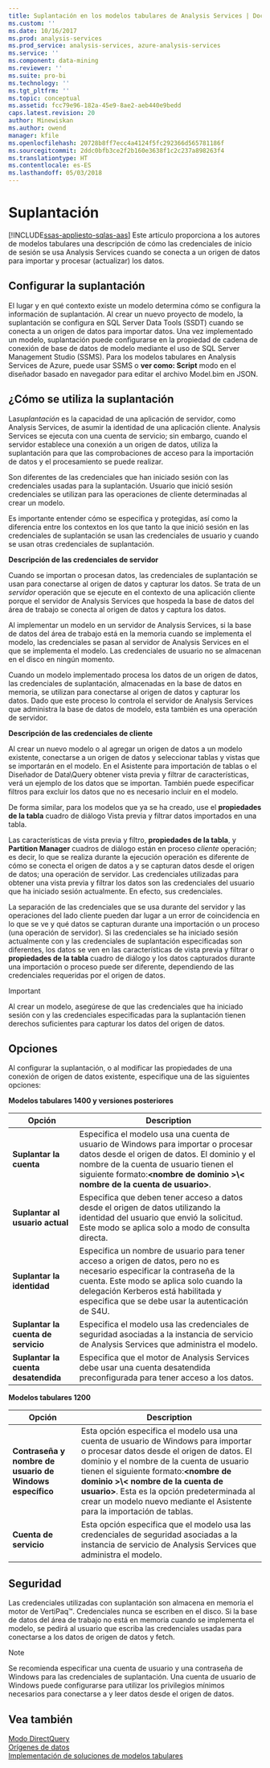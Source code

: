 ```yaml
---
title: Suplantación en los modelos tabulares de Analysis Services | Documentos de Microsoft
ms.custom: ''
ms.date: 10/16/2017
ms.prod: analysis-services
ms.prod_service: analysis-services, azure-analysis-services
ms.service: ''
ms.component: data-mining
ms.reviewer: ''
ms.suite: pro-bi
ms.technology: ''
ms.tgt_pltfrm: ''
ms.topic: conceptual
ms.assetid: fcc79e96-182a-45e9-8ae2-aeb440e9bedd
caps.latest.revision: 20
author: Minewiskan
ms.author: owend
manager: kfile
ms.openlocfilehash: 20728b8ff7ecc4a4124f5fc292366d565781186f
ms.sourcegitcommit: 2ddc0bfb3ce2f2b160e3638f1c2c237a898263f4
ms.translationtype: HT
ms.contentlocale: es-ES
ms.lasthandoff: 05/03/2018
---
```

# <a name="impersonation"></a>Suplantación 
[!INCLUDE[ssas-appliesto-sqlas-aas](../../includes/ssas-appliesto-sqlas-aas.md)]
  Este artículo proporciona a los autores de modelos tabulares una descripción de cómo las credenciales de inicio de sesión se usa Analysis Services cuando se conecta a un origen de datos para importar y procesar (actualizar) los datos.  

##  <a name="bkmk_conf_imp_info"></a> Configurar la suplantación  
 El lugar y en qué contexto existe un modelo determina cómo se configura la información de suplantación. Al crear un nuevo proyecto de modelo, la suplantación se configura en SQL Server Data Tools (SSDT) cuando se conecta a un origen de datos para importar datos. Una vez implementado un modelo, suplantación puede configurarse en la propiedad de cadena de conexión de base de datos de modelo mediante el uso de SQL Server Management Studio (SSMS). Para los modelos tabulares en Analysis Services de Azure, puede usar SSMS o **ver como: Script** modo en el diseñador basado en navegador para editar el archivo Model.bim en JSON.
  
##  <a name="bkmk_how_imper"></a> ¿Cómo se utiliza la suplantación  
 La*suplantación* es la capacidad de una aplicación de servidor, como Analysis Services, de asumir la identidad de una aplicación cliente. Analysis Services se ejecuta con una cuenta de servicio; sin embargo, cuando el servidor establece una conexión a un origen de datos, utiliza la suplantación para que las comprobaciones de acceso para la importación de datos y el procesamiento se puede realizar.  
  
 Son diferentes de las credenciales que han iniciado sesión con las credenciales usadas para la suplantación. Usuario que inició sesión credenciales se utilizan para las operaciones de cliente determinadas al crear un modelo.  
  
 Es importante entender cómo se especifica y protegidas, así como la diferencia entre los contextos en los que tanto la que inició sesión en las credenciales de suplantación se usan las credenciales de usuario y cuando se usan otras credenciales de suplantación.  
  
 **Descripción de las credenciales de servidor**  
 
Cuando se importan o procesan datos, las credenciales de suplantación se usan para conectarse al origen de datos y capturar los datos. Se trata de un *servidor* operación que se ejecute en el contexto de una aplicación cliente porque el servidor de Analysis Services que hospeda la base de datos del área de trabajo se conecta al origen de datos y captura los datos.  
  
 Al implementar un modelo en un servidor de Analysis Services, si la base de datos del área de trabajo está en la memoria cuando se implementa el modelo, las credenciales se pasan al servidor de Analysis Services en el que se implementa el modelo. Las credenciales de usuario no se almacenan en el disco en ningún momento.  
  
 Cuando un modelo implementado procesa los datos de un origen de datos, las credenciales de suplantación, almacenadas en la base de datos en memoria, se utilizan para conectarse al origen de datos y capturar los datos. Dado que este proceso lo controla el servidor de Analysis Services que administra la base de datos de modelo, esta también es una operación de servidor.  
  
 **Descripción de las credenciales de cliente**  
  
 Al crear un nuevo modelo o al agregar un origen de datos a un modelo existente, conectarse a un origen de datos y seleccionar tablas y vistas que se importarán en el modelo. En el Asistente para importación de tablas o el Diseñador de Data\Query obtener vista previa y filtrar de características, verá un ejemplo de los datos que se importan. También puede especificar filtros para excluir los datos que no es necesario incluir en el modelo.  
  
 De forma similar, para los modelos que ya se ha creado, use el **propiedades de la tabla** cuadro de diálogo Vista previa y filtrar datos importados en una tabla.  
  
 Las características de vista previa y filtro, **propiedades de la tabla**, y **Partition Manager** cuadros de diálogo están en proceso *cliente* operación; es decir, lo que se realiza durante la ejecución operación es diferente de cómo se conecta el origen de datos a y se capturan datos desde el origen de datos; una operación de servidor. Las credenciales utilizadas para obtener una vista previa y filtrar los datos son las credenciales del usuario que ha iniciado sesión actualmente. En efecto, sus credenciales. 
  
 La separación de las credenciales que se usa durante del servidor y las operaciones del lado cliente pueden dar lugar a un error de coincidencia en lo que se ve y qué datos se capturan durante una importación o un proceso (una operación de servidor). Si las credenciales se ha iniciado sesión actualmente con y las credenciales de suplantación especificadas son diferentes, los datos se ven en las características de vista previa y filtrar o **propiedades de la tabla** cuadro de diálogo y los datos capturados durante una importación o proceso puede ser diferente, dependiendo de las credenciales requeridas por el origen de datos.  
  
> [!IMPORTANT]  
>  Al crear un modelo, asegúrese de que las credenciales que ha iniciado sesión con y las credenciales especificadas para la suplantación tienen derechos suficientes para capturar los datos del origen de datos.  
  
##  <a name="bkmk_imp_info_options"></a> Opciones  
 Al configurar la suplantación, o al modificar las propiedades de una conexión de origen de datos existente, especifique una de las siguientes opciones:  
  
**Modelos tabulares 1400 y versiones posteriores**
 
|Opción|Description|  
|------------|-----------------|  
|**Suplantar la cuenta**|Especifica el modelo usa una cuenta de usuario de Windows para importar o procesar datos desde el origen de datos. El dominio y el nombre de la cuenta de usuario tienen el siguiente formato:**\<nombre de dominio >\\< nombre de la cuenta de usuario\>**.|  
|**Suplantar al usuario actual**|Especifica que deben tener acceso a datos desde el origen de datos utilizando la identidad del usuario que envió la solicitud. Este modo se aplica solo a modo de consulta directa.|  
|**Suplantar la identidad**|Especifica un nombre de usuario para tener acceso a origen de datos, pero no es necesario especificar la contraseña de la cuenta. Este modo se aplica solo cuando la delegación Kerberos está habilitada y especifica que se debe usar la autenticación de S4U.|  
|**Suplantar la cuenta de servicio**|Especifica el modelo usa las credenciales de seguridad asociadas a la instancia de servicio de Analysis Services que administra el modelo.|  
|**Suplantar la cuenta desatendida**|Especifica que el motor de Analysis Services debe usar una cuenta desatendida preconfigurada para tener acceso a los datos.|  


**Modelos tabulares 1200**
 
|Opción|Description|  
|------------|-----------------|  
|**Contraseña y nombre de usuario de Windows específico**|Esta opción especifica el modelo usa una cuenta de usuario de Windows para importar o procesar datos desde el origen de datos. El dominio y el nombre de la cuenta de usuario tienen el siguiente formato:**\<nombre de dominio >\\< nombre de la cuenta de usuario\>**. Esta es la opción predeterminada al crear un modelo nuevo mediante el Asistente para la importación de tablas.|  
|**Cuenta de servicio**|Esta opción especifica que el modelo usa las credenciales de seguridad asociadas a la instancia de servicio de Analysis Services que administra el modelo.|  
  
##  <a name="bkmk_impers_sec"></a> Seguridad  
 Las credenciales utilizadas con suplantación son almacena en memoria el motor de VertiPaq™. Credenciales nunca se escriben en el disco. Si la base de datos del área de trabajo no está en memoria cuando se implementa el modelo, se pedirá al usuario que escriba las credenciales usadas para conectarse a los datos de origen de datos y fetch.  
  
> [!NOTE]  
>  Se recomienda especificar una cuenta de usuario y una contraseña de Windows para las credenciales de suplantación. Una cuenta de usuario de Windows puede configurarse para utilizar los privilegios mínimos necesarios para conectarse a y leer datos desde el origen de datos.  
  

  
## <a name="see-also"></a>Vea también  
 [Modo DirectQuery](../../analysis-services/tabular-models/directquery-mode-ssas-tabular.md)   
 [Orígenes de datos](../../analysis-services/tabular-models/data-sources-ssas-tabular.md)   
 [Implementación de soluciones de modelos tabulares](../../analysis-services/tabular-models/tabular-model-solution-deployment-ssas-tabular.md)  
  
  
